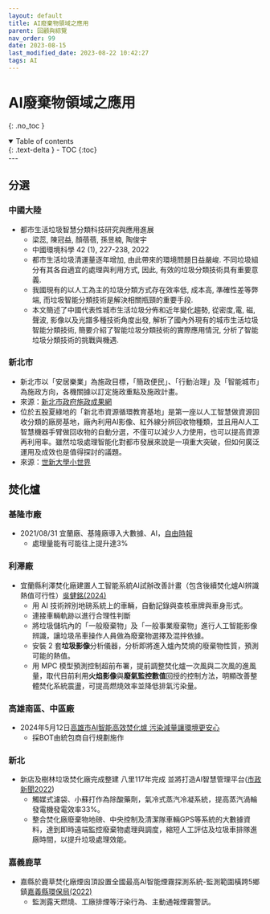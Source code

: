 ```yaml
---
layout: default
title: AI廢棄物領域之應用
parent: 回顧與綜覽
nav_order: 99
date: 2023-08-15
last_modified_date: 2023-08-22 10:42:27
tags: AI
---
```


# AI廢棄物領域之應用
{: .no_toc }

<details open markdown="block">
  <summary>
    Table of contents
  </summary>
  {: .text-delta }
- TOC
{:toc}
</details>
---



## 分選

### 中國大陸

- 都市生活垃圾智慧分類科技研究與應用進展
  - 梁蕊, 陳冠益, 顏蓓蓓, 孫昱楠, 陶俊宇
  - 中國環境科學 42 (1), 227-238, 2022
  - 都市生活垃圾清運量逐年增加, 由此帶來的環境問題日益嚴峻. 不同垃圾組分有其各自適宜的處理與利用方式, 因此, 有效的垃圾分類技術具有重要意義. 
  - 我國現有的以人工為主的垃圾分類方式存在效率低, 成本高, 準確性差等弊端, 而垃圾智能分類技術是解決相關瓶頸的重要手段. 
  - 本文簡述了中國代表性城市生活垃圾分佈和近年變化趨勢, 從密度,電, 磁, 聲波, 影像以及光譜多種技術角度出發, 解析了國內外現有的城市生活垃圾智能分類技術, 簡要介紹了智能垃圾分類技術的實際應用情況, 分析了智能垃圾分類技術的挑戰與機遇.

### 新北市

- 新北市以「安居樂業」為施政目標，「簡政便民」、「行動治理」及「智能城市」為施政方向，各機關據以訂定施政重點及施政計畫。
- 來源：[新北市政府施政成果網](https://wedid.ntpc.gov.tw/Governance/Detail/KXJLBzDqLDwB)
- 位於五股夏綠地的「新北市資源循環教育基地」是第一座以人工智慧做資源回收分類的廠房基地，廠內利用AI影像、紅外線分辨回收物種類，並且用AI人工智慧機器手臂做回收物的自動分選，不僅可以減少人力使用，也可以提高資源再利用率。雖然垃圾處理智能化對都市發展來說是一項重大突破，但如何廣泛運用及成效也是值得探討的議題。
- 來源：[世新大學小世界](http://shuj.shu.edu.tw/blog/2023/05/23/%E5%9E%83%E5%9C%BE%E5%88%86%E9%A1%9E%E6%87%89%E7%94%A8%E4%BA%BA%E5%B7%A5%E6%99%BA%E6%85%A7-%E4%BF%83%E9%80%B2%E5%BE%AA%E7%92%B0%E7%B6%93%E6%BF%9F/)

## 焚化爐

### 基隆市廠

- 2021/08/31 宜蘭廠、基隆廠導入大數據、AI，[自由時報](https://news.ltn.com.tw/news/life/breakingnews/3656318)
  - 處理量能有可能往上提升達3%

### 利澤廠

- 宜蘭縣利澤焚化廠建置人工智能系統AI試辦改善計畫（包含後續焚化爐AI辨識熱值可行性）[吳健銘(2024)](https://www.e-land.gov.tw/OpenData_DealData.aspx?n=FE3EBE80466EFB69&sms=242DD0A68294A8B8&s=B5AF95246DF4EF17)
  - 用 AI 技術辨別地磅系統上的車輛，自動記錄與查核車牌與車身形式。
  - 連接車輛軌跡以進行合理性判斷
  - 將垃圾儲坑內的「一般廢棄物」及「一般事業廢棄物」進行人工智能影像辨識，讓垃圾吊車操作人員做為廢棄物選擇及混拌依據。
  - 安裝 2 套**垃圾影像**分析儀器，分析即將進入爐內焚燒的廢棄物性質，預測可能的熱值。
  - 用 MPC 模型預測控制超前布署，提前調整焚化爐一次風與二次風的進風量，取代目前利用**火焰影像**與**廢氣監控數值**回授的控制方法，明顯改善整體焚化系統震盪，可提高燃燒效率並降低排氣污染量。

### 高雄南區、中區廠

- 2024年5月12日[高雄市AI智能高效焚化爐 污染減量讓環境更安心](https://tw.news.yahoo.com/高雄市ai智能高效焚化爐-污染減量讓環境更安心-062409414.html)
  - 採BOT由統包商自行規劃施作

### 新北

- 新店及樹林垃圾焚化廠完成整建 八里117年完成 並將打造AI智慧管理平台([市政新聞2022](https://www.ntpc.gov.tw/ch/home.jsp?id=e8ca970cde5c00e1&dataserno=cca622f848dc9c58735eaa7be578bd19))
  - 觸媒式濾袋、小蘇打作為除酸藥劑，氣冷式蒸汽冷凝系統，提高蒸汽渦輪發電機發電效率33%。
  - 整合焚化廠廢棄物地磅、中央控制及清潔隊車輛GPS等系統的大數據資料，達到即時遠端監控廢棄物處理與調度，縮短人工評估及垃圾車排隊進廠時間，以提升垃圾處理效能。

### 嘉義鹿草

- 嘉縣於鹿草焚化廠煙囪頂設置全國最高AI智能煙霧探測系統-監測範圍橫跨5鄉鎮[嘉義縣環保局(2022)](https://cyepb.cyhg.gov.tw/News_Content.aspx?n=7841&s=256785)
  - 監測露天燃燒、工廠排煙等汙染行為、主動通報煙霧警訊。
